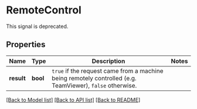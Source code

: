 # RemoteControl
This signal is deprecated.



## Properties
Name | Type | Description | Notes
------------ | ------------- | ------------- | -------------
**result** | **bool** | `true` if the request came from a machine being remotely controlled (e.g. TeamViewer), `false` otherwise. | 

[[Back to Model list]](../../README.md#documentation-for-models) [[Back to API list]](../../README.md#documentation-for-api-endpoints) [[Back to README]](../../README.md)

